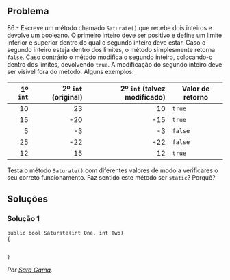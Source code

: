 ## Problema

86 - Escreve um método chamado `Saturate()` que recebe dois inteiros e devolve
um booleano. O primeiro inteiro deve ser positivo e define um limite inferior e
superior dentro do qual o segundo inteiro deve estar. Caso o segundo inteiro
esteja dentro dos limites, o método simplesmente retorna `false`. Caso
contrário o método modifica o segundo inteiro, colocando-o dentro dos limites,
devolvendo `true`. A modificação do segundo inteiro deve ser visível fora do
método. Alguns exemplos:

|1º `int`|2º `int` (original)|2º `int` (talvez modificado)|Valor de retorno|
|-------:|------------------:|---------------------------:|----------------|
|10|23|10|`true`|
|15|-20|-15|`true`|
|5|-3|-3|`false`| 
|25|-22|-22|`false`|
|12|15|12|`true`|

Testa o método `Saturate()` com diferentes valores de modo a verificares o seu
correto funcionamento. Faz sentido este método ser `static`? Porquê?

## Soluções

### Solução 1

```
public bool Saturate(int One, int Two)
{
           
                
}
```

*Por [Sara Gama](https://github.com/serapinta).*